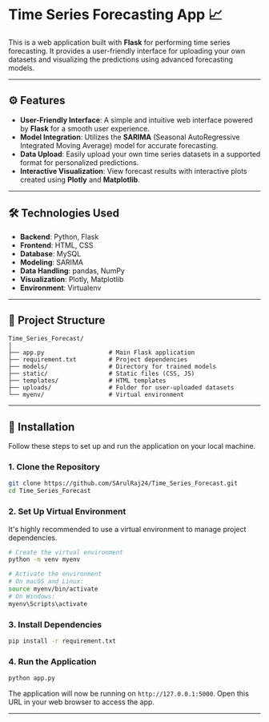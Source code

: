 # Time Series Forecasting App 📈

This is a web application built with **Flask** for performing time series forecasting. It provides a user-friendly interface for uploading your own datasets and visualizing the predictions using advanced forecasting models.

---

## ⚙️ Features

* **User-Friendly Interface**: A simple and intuitive web interface powered by **Flask** for a smooth user experience.
* **Model Integration**: Utilizes the **SARIMA** (Seasonal AutoRegressive Integrated Moving Average) model for accurate forecasting.
* **Data Upload**: Easily upload your own time series datasets in a supported format for personalized predictions.
* **Interactive Visualization**: View forecast results with interactive plots created using **Plotly** and **Matplotlib**.

---

## 🛠️ Technologies Used

* **Backend**: Python, Flask
* **Frontend**: HTML, CSS
* **Database**: MySQL
* **Modeling**: SARIMA
* **Data Handling**: pandas, NumPy
* **Visualization**: Plotly, Matplotlib
* **Environment**: Virtualenv

---

## 📂 Project Structure

```
Time_Series_Forecast/
│
├── app.py                  # Main Flask application  
├── requirement.txt         # Project dependencies
├── models/                 # Directory for trained models
├── static/                 # Static files (CSS, JS)
├── templates/              # HTML templates
├── uploads/                # Folder for user-uploaded datasets
└── myenv/                  # Virtual environment 
```

---

## 🚀 Installation

Follow these steps to set up and run the application on your local machine.

### 1. Clone the Repository

```bash
git clone https://github.com/SArulRaj24/Time_Series_Forecast.git
cd Time_Series_Forecast
```

### 2. Set Up Virtual Environment

It's highly recommended to use a virtual environment to manage project dependencies.

```bash
# Create the virtual environment
python -m venv myenv

# Activate the environment
# On macOS and Linux:
source myenv/bin/activate
# On Windows:
myenv\Scripts\activate
```

### 3. Install Dependencies

```bash
pip install -r requirement.txt
```

### 4. Run the Application

```bash
python app.py
```

The application will now be running on `http://127.0.0.1:5000`. Open this URL in your web browser to access the app.

---
